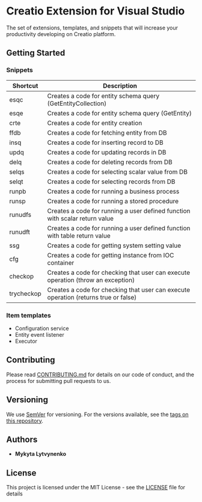 # Creatio Extension for Visual Studio
The set of extensions, templates, and snippets that will increase your productivity developing on Creatio platform.

## Getting Started
### Snippets
Shortcut | Description
------------ | -------------
esqc | Creates a code for entity schema query (GetEntityCollection)
esqe | Creates a code for entity schema query (GetEntity)
crte | Creates a code for entity creation
ffdb | Creates a code for fetching entity from DB
insq | Creates a code for inserting record to DB
updq | Creates a code for updating records in DB
delq | Creates a code for deleting records from DB
selqs | Creates a code for selecting scalar value from DB
selqt | Creates a code for selecting records from DB
runpb | Creates a code for running a business process
runsp | Creates a code for running a stored procedure
runudfs | Creates a code for running a user defined function with scalar return value
runudft | Creates a code for running a user defined function with table return value
ssg | Creates a code for getting system setting value
cfg | Creates a code for getting instance from IOC container
checkop | Creates a code for checking that user can execute operation (throw an exception)
trycheckop | Creates a code for checking that user can execute operation (returns true or false)
### Item templates
* Configuration service
* Entity event listener
* Executor

## Contributing
Please read [CONTRIBUTING.md](CONTRIBUTING.md) for details on our code of conduct, and the process for submitting pull requests to us.

## Versioning
We use [SemVer](http://semver.org/) for versioning. For the versions available, see the [tags on this repository](https://github.com/nktlitvinenko/Creatio-Extension-for-Visual-Studio/tags). 

## Authors
* **Mykyta Lytvynenko**

## License
This project is licensed under the MIT License - see the [LICENSE](LICENSE) file for details
